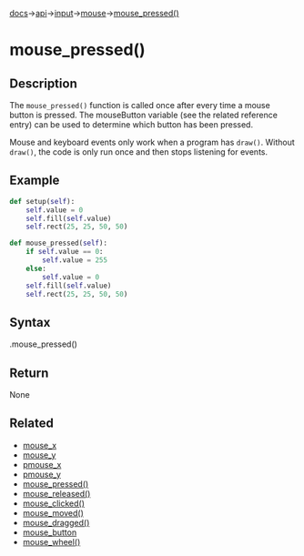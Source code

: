 [docs](/docs/)→[api](/docs/api)→[input](/docs/api/input/)→[mouse](/docs/api/input/mouse/)→[mouse_pressed()](/docs/api/input/mouse/mouse_pressed_.md)

# mouse_pressed()

## Description

The `mouse_pressed()` function is called once after every time a mouse button is pressed. The mouseButton variable (see the related reference entry) can be used to determine which button has been pressed.

Mouse and keyboard events only work when a program has `draw()`. Without `draw()`, the code is only run once and then stops listening for events.

## Example

```py
def setup(self):
    self.value = 0
    self.fill(self.value)
    self.rect(25, 25, 50, 50)

def mouse_pressed(self):
    if self.value == 0:
        self.value = 255
    else:
        self.value = 0
    self.fill(self.value)
    self.rect(25, 25, 50, 50)
```

## Syntax

.mouse_pressed()

## Return

None

## Related

- [mouse_x](/docs/api/input/mouse/mouse_x.md)
- [mouse_y](/docs/api/input/mouse/mouse_y.md)
- [pmouse_x](/docs/api/input/mouse/pmouse_x.md)
- [pmouse_y](/docs/api/input/mouse/pmouse_y.md)
- [mouse_pressed()](/docs/api/input/mouse/mouse_pressed_.md)
- [mouse_released()](/docs/api/input/mouse/mouse_released_.md)
- [mouse_clicked()](/docs/api/input/mouse/mouse_clicked_.md)
- [mouse_moved()](/docs/api/input/mouse/mouse_moved_.md)
- [mouse_dragged()](/docs/api/input/mouse/mouse_dragged_.md)
- [mouse_button](/docs/api/input/mouse/mouse_button.md)
- [mouse_wheel()](/docs/api/input/mouse/mouse_wheel_.md)